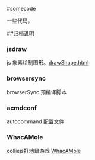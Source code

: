 #somecode

一些代码。

##归档说明

### jsdraw
js 象素绘制图形。[drawShape.html](http://thinkjs.github.io/codelibrary/jsdraw/drawShape.html)

### browsersync 
browserSync 预编译脚本

### acmdconf
autocommand 配置文件

### WhacAMole
colliejs打地鼠游戏 [WhacAMole](http://thinkjs.github.io/codelibrary/WhacAMole/index.html)
